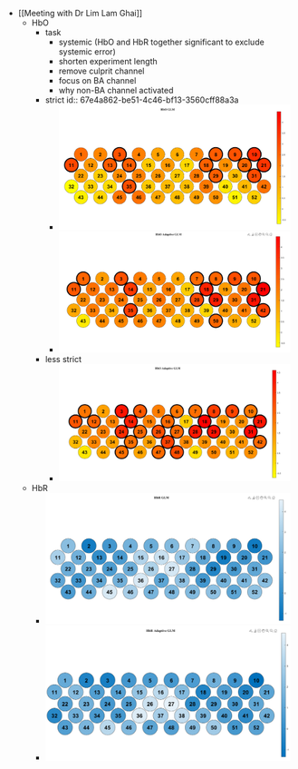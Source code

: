 - [[Meeting with Dr Lim Lam Ghai]]
	- HbO
		- task
			- systemic (HbO and HbR together significant to exclude systemic error)
			- shorten experiment length
			- remove culprit channel
			- focus on BA channel
			- why non-BA channel activated
		- strict
		  id:: 67e4a862-be51-4c46-bf13-3560cff88a3a
			- ![image.png](../assets/image_1743038023973_0.png)
			- ![image.png](../assets/image_1743038045219_0.png)
		- less strict
			- ![image.png](../assets/image_1743038612170_0.png)
	- HbR
		- ![image.png](../assets/image_1743040369854_0.png)
		- ![image.png](../assets/image_1743040388379_0.png)